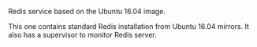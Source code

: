 Redis service based on the Ubuntu 16.04 image.

This one contains standard Redis installation from Ubuntu 16.04 mirrors. It also has a supervisor to monitor Redis server.
